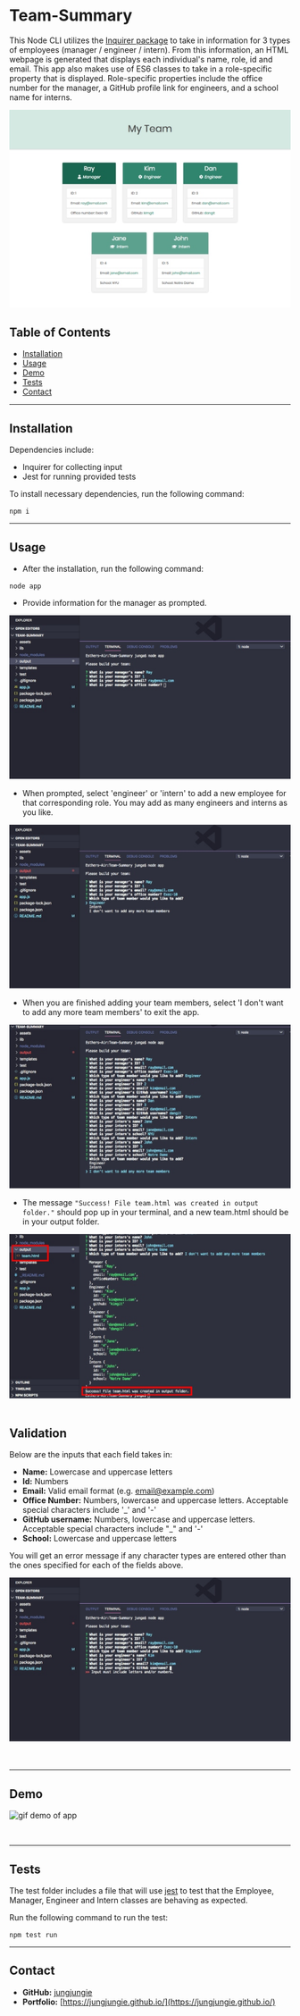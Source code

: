 # Team-Summary
This Node CLI utilizes the [Inquirer package](https://www.npmjs.com/package/inquirer) to take in information for 3 types of employees (manager / engineer / intern). From this information, an HTML webpage is generated that displays each individual's name, role, id and email. This app also makes use of ES6 classes to take in a role-specific property that is displayed. Role-specific properties include the office number for the manager, a GitHub profile link for engineers, and a school name for interns.

<div style="text-align:center"><img src="assets/images/webpage.jpg" /></div>


## Table of Contents
* [Installation](#Installation)
* [Usage](#Usage)
* [Demo](#Demo)
* [Tests](#Tests)
* [Contact](#Contact)


***
## Installation

Dependencies include:
- Inquirer for collecting input
- Jest for running provided tests

To install necessary dependencies, run the following command:
``` 
npm i 
``` 

***
## Usage
- After the installation, run the following command:
```
node app
```
- Provide information for the manager as prompted.

<div style="text-align:center"><img src="assets/images/demo1.jpg" /></div>

- When prompted, select 'engineer' or 'intern' to add a new employee for that corresponding role. You may add as many engineers and interns as you like.

<div style="text-align:center"><img src="assets/images/demo2.jpg" /></div>

- When you are finished adding your team members, select 'I don't want to add any more team members' to exit the app.

<div style="text-align:center"><img src="assets/images/demo4.jpg" /></div>

- The message `"Success! File team.html was created in output folder."` should pop up in your terminal, and a new team.html should be in your output folder.

<div style="text-align:center"><img src="assets/images/demo5.jpg" /></div>

<br>

## Validation

Below are the inputs that each field takes in:
- **Name:**  Lowercase and uppercase letters 
- **Id:**  Numbers
- **Email:**  Valid email format (e.g. email@example.com)
- **Office Number:**  Numbers, lowercase and uppercase letters. Acceptable special characters include '_' and '-'
- **GitHub username:**  Numbers, lowercase and uppercase letters. Acceptable special characters include "_" and '-'
- **School:** Lowercase and uppercase letters

You will get an error message if any character types are entered other than the ones specified for each of the fields above.

<div style="text-align:center"><img src="assets/images/demo3.jpg" /></div>
<br>
<br>

***
## Demo
![gif demo of app](assets/images/demo.gif)

<br>

***
## Tests
The test folder includes a file that will use [jest](https://jestjs.io/) to test that the Employee, Manager, Engineer and Intern classes are behaving as expected. 

Run the following command to run the test: 
```
npm test run
```


***
## Contact
- **GitHub:**  [jungjungie](https://github.com/jungjungie)
- **Portfolio:**  [https://jungjungie.github.io/](https://jungjungie.github.io/)